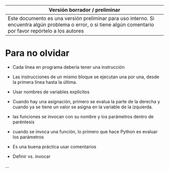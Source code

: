 Versión borrador / preliminar |
-------------------|
Este documento es una versión preliminar para uso interno. Si encuentra algún problema o error, o si tiene algún comentario por favor repórtelo a los autores|


# Para no olvidar


* Cada línea en programa debería tener una instrucción
* Las instrucciones de un mismo bloque se ejecutan una por una, desde la primera línea hasta la última.

* Usar nombres de variables explícitos

* Cuando hay una asignación, primero se evalua la parte de la derecha y cuando ya se tiene un valor se asigna en la variable de la izquierda.

* las funciones se invocan con su nombre y los parámetros dentro de paréntesis

* cuando se invoca una función, lo primero que hace Python es evaluar los parámetros

* Es una buena práctica usar comentarios


* Definir vs. invocar




...